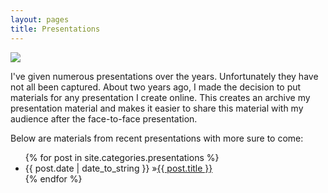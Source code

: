 ```yaml
---
layout: pages
title: Presentations
---
```


<img class="category" src="http://www.stevencombs.com/images/design/presentations.svg" />

I've given numerous presentations over the years. Unfortunately they have not all been captured. About two years ago, I made the decision to put materials for any presentation I create online. This creates an archive my presentation material and makes it easier to share this material with my audience after the face-to-face presentation.

Below are materials from recent presentations with more sure to come:

<ul id="blog-posts" class="posts">
{% for post in site.categories.presentations %}
    <li><span>{{ post.date | date_to_string }} &raquo;</span><a href="{{ post.url }}">{{ post.title }}</a></li>
{% endfor %}
</ul>
